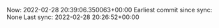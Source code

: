 Now: 2022-02-28 20:39:06.350063+00:00 Earliest commit since sync: None Last sync: 2022-02-28 20:26:52+00:00
